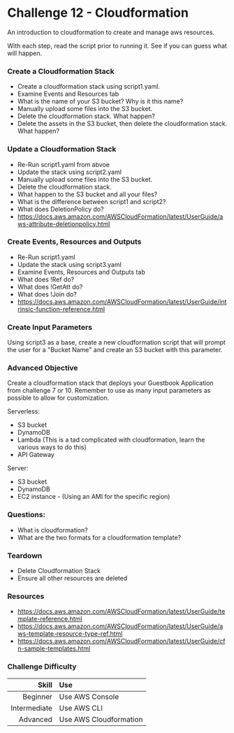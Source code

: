 Challenge 12 - Cloudformation
==================

An introduction to cloudformation to create and manage aws resources.

With each step, read the script prior to running it.  See if you can guess what will happen.


### Create a Cloudformation Stack

* Create a cloudformation stack using script1.yaml.  
* Examine Events and Resources tab
* What is the name of your S3 bucket?  Why is it this name?
* Manually upload some files into the S3 bucket.
* Delete the cloudformation stack.  What happen?
* Delete the assets in the S3 bucket, then delete the cloudformation stack.  What happen?


### Update a Cloudformation Stack

* Re-Run script1.yaml from abvoe
* Update the stack using script2.yaml
* Manually upload some files into the S3 bucket.
* Delete the cloudformation stack.
* What happen to the S3 bucket and all your files?
* What is the difference between script1 and script2?
* What does DeletionPolicy do?
* https://docs.aws.amazon.com/AWSCloudFormation/latest/UserGuide/aws-attribute-deletionpolicy.html


### Create Events, Resources and Outputs 

* Re-Run script1.yaml
* Update the stack using script3.yaml
* Examine Events, Resources and Outputs tab
* What does !Ref do?
* What does !GetAtt do?
* What does !Join do?
* https://docs.aws.amazon.com/AWSCloudFormation/latest/UserGuide/intrinsic-function-reference.html


### Create Input Parameters

Using script3 as a base, create a new cloudformation script that will prompt the user for a "Bucket Name" and create an S3 bucket with this parameter.


### Advanced Objective

Create a cloudformation stack that deploys your Guestbook Application from challenge 7 or 10.  Remember to use as many input parameters as possible to allow for customization.

Serverless:

* S3 bucket
* DynamoDB
* Lambda (This is a tad complicated with cloudformation, learn the various ways to do this)
* API Gateway

Server:

* S3 bucket
* DynamoDB
* EC2 instance - (Using an AMI for the specific region)



### Questions:
* What is cloudformation?
* What are the two formats for a cloudformation template?


### Teardown
* Delete Cloudformation Stack
* Ensure all other resources are deleted


### Resources
* https://docs.aws.amazon.com/AWSCloudFormation/latest/UserGuide/template-reference.html
* https://docs.aws.amazon.com/AWSCloudFormation/latest/UserGuide/aws-template-resource-type-ref.html
* https://docs.aws.amazon.com/AWSCloudFormation/latest/UserGuide/cfn-sample-templates.html



### Challenge Difficulty 
Skill | Use
---:|:---
Beginner | Use AWS Console
Intermediate | Use AWS CLI
Advanced | Use AWS Cloudformation






